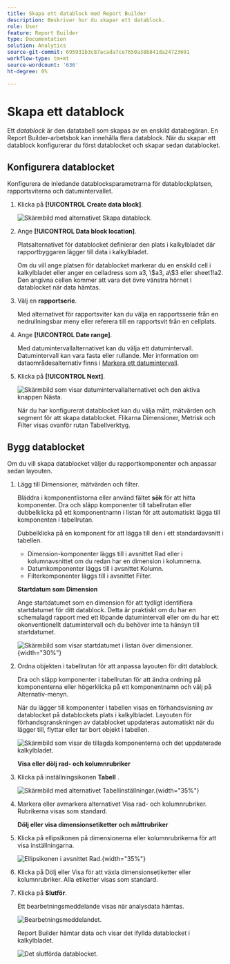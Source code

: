 ```yaml
---
title: Skapa ett datablock med Report Builder
description: Beskriver hur du skapar ett datablock.
role: User
feature: Report Builder
type: Documentation
solution: Analytics
source-git-commit: 695931b3c87acada7ce7650a38b841da24723691
workflow-type: tm+mt
source-wordcount: '636'
ht-degree: 0%

---
```


# Skapa ett datablock

Ett *datablock* är den datatabell som skapas av en enskild databegäran. En Report Builder-arbetsbok kan innehålla flera datablock. När du skapar ett datablock konfigurerar du först datablocket och skapar sedan datablocket.

## Konfigurera datablocket

Konfigurera de inledande datablocksparametrarna för datablockplatsen, rapportsviterna och datumintervallet.

1. Klicka på **[!UICONTROL Create data block]**.

   ![Skärmbild med alternativet Skapa datablock.](./assets/create_db.png)

1. Ange **[!UICONTROL Data block location]**.

   Platsalternativet för datablocket definierar den plats i kalkylbladet där rapportbyggaren lägger till data i kalkylbladet.

   Om du vill ange platsen för datablocket markerar du en enskild cell i kalkylbladet eller anger en celladress som a3, \\\$a3, a\\\$3 eller sheet1!a2. Den angivna cellen kommer att vara det övre vänstra hörnet i datablocket när data hämtas.

1. Välj en **rapportserie**.

   Med alternativet för rapportsviter kan du välja en rapportsserie från en nedrullningsbar meny eller referera till en rapportsvit från en cellplats.

1. Ange **[!UICONTROL Date range]**.

   Med datumintervallalternativet kan du välja ett datumintervall. Datumintervall kan vara fasta eller rullande. Mer information om dataområdesalternativ finns i [Markera ett datumintervall](select-date-range.md).

1. Klicka på **[!UICONTROL Next]**.

   ![Skärmbild som visar datumintervallalternativet och den aktiva knappen Nästa.](./assets/choose_date_data_view3.png)

   När du har konfigurerat datablocket kan du välja mått, mätvärden och segment för att skapa datablocket. Flikarna Dimensioner, Metrisk och Filter visas ovanför rutan Tabellverktyg.

## Bygg datablocket

Om du vill skapa datablocket väljer du rapportkomponenter och anpassar sedan layouten.

1. Lägg till Dimensioner, mätvärden och filter.

   Bläddra i komponentlistorna eller använd fältet **sök** för att hitta komponenter. Dra och släpp komponenter till tabellrutan eller dubbelklicka på ett komponentnamn i listan för att automatiskt lägga till komponenten i tabellrutan.

   Dubbelklicka på en komponent för att lägga till den i ett standardavsnitt i tabellen.

   - Dimension-komponenter läggs till i avsnittet Rad eller i kolumnavsnittet om du redan har en dimension i kolumnerna.
   - Datumkomponenter läggs till i avsnittet Kolumn.
   - Filterkomponenter läggs till i avsnittet Filter.

   **Startdatum som Dimension**

   Ange startdatumet som en dimension för att tydligt identifiera startdatumet för ditt datablock. Detta är praktiskt om du har en schemalagd rapport med ett löpande datumintervall eller om du har ett okonventionellt datumintervall och du behöver inte ta hänsyn till startdatumet.

   ![Skärmbild som visar startdatumet i listan över dimensioner.](./assets/start-date-dimension.png){width="30%"}

1. Ordna objekten i tabellrutan för att anpassa layouten för ditt datablock.

   Dra och släpp komponenter i tabellrutan för att ändra ordning på komponenterna eller högerklicka på ett komponentnamn och välj på Alternativ-menyn.

   När du lägger till komponenter i tabellen visas en förhandsvisning av datablocket på datablockets plats i kalkylbladet. Layouten för förhandsgranskningen av datablocket uppdateras automatiskt när du lägger till, flyttar eller tar bort objekt i tabellen.

   ![Skärmbild som visar de tillagda komponenterna och det uppdaterade kalkylbladet.](./assets/image10.png)

   **Visa eller dölj rad- och kolumnrubriker**

1. Klicka på inställningsikonen **Tabell** .

   ![Skärmbild med alternativet Tabellinställningar.](./assets/table-settings.png){width="35%"}

1. Markera eller avmarkera alternativet Visa rad- och kolumnrubriker. Rubrikerna visas som standard.

   **Dölj eller visa dimensionsetiketter och måttrubriker**

1. Klicka på ellipsikonen på dimensionerna eller kolumnrubrikerna för att visa inställningarna.

   ![Ellipsikonen i avsnittet Rad.](./assets/row-heading.png){width="35%"}

1. Klicka på Dölj eller Visa för att växla dimensionsetiketter eller kolumnrubriker. Alla etiketter visas som standard.

1. Klicka på **Slutför**.

   Ett bearbetningsmeddelande visas när analysdata hämtas.

   ![Bearbetningsmeddelandet.](./assets/image11.png)

   Report Builder hämtar data och visar det ifyllda datablocket i kalkylbladet.

   ![Det slutförda datablocket.](./assets/image12.png)
